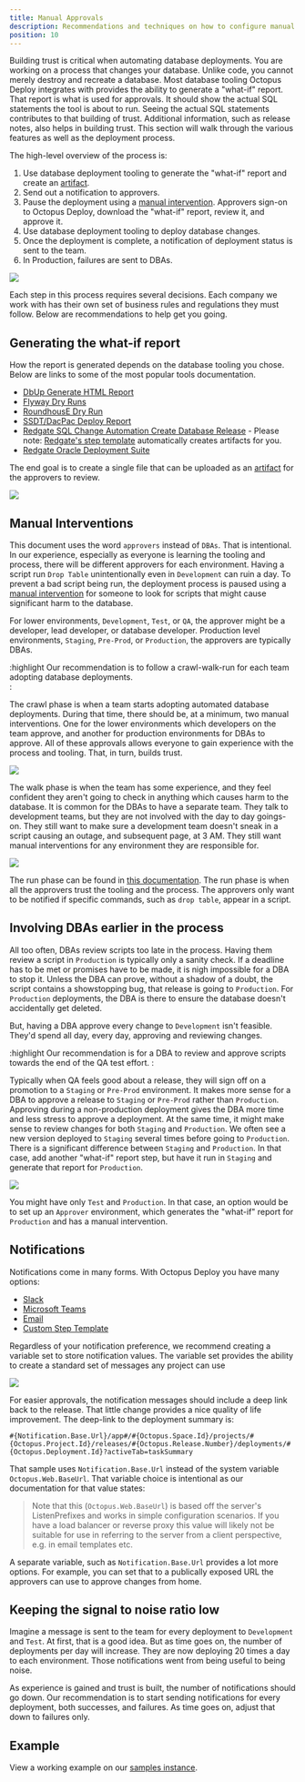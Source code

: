 ```yaml
---
title: Manual Approvals
description: Recommendations and techniques on how to configure manual approvals in an automated database deployment process.
position: 10
---
```


Building trust is critical when automating database deployments.  You are working on a process that changes your database.  Unlike code, you cannot merely destroy and recreate a database.  Most database tooling Octopus Deploy integrates with provides the ability to generate a "what-if" report.  That report is what is used for approvals.  It should show the actual SQL statements the tool is about to run.  Seeing the actual SQL statements contributes to that building of trust.  Additional information, such as release notes, also helps in building trust.  This section will walk through the various features as well as the deployment process.

The high-level overview of the process is:

1) Use database deployment tooling to generate the "what-if" report and create an [artifact](/docs/deployment-process/artifacts.md).
2) Send out a notification to approvers.
3) Pause the deployment using a [manual intervention](/docs/deployment-process/steps/manual-intervention-and-approvals.md).  Approvers sign-on to Octopus Deploy, download the "what-if" report, review it, and approve it.
4) Use database deployment tooling to deploy database changes.
5) Once the deployment is complete, a notification of deployment status is sent to the team.
6) In Production, failures are sent to DBAs.

![](images/manual_approval_deployment_process.png)

Each step in this process requires several decisions.  Each company we work with has their own set of business rules and regulations they must follow.  Below are recommendations to help get you going.

## Generating the what-if report

How the report is generated depends on the database tooling you chose.  Below are links to some of the most popular tools documentation.

- [DbUp Generate HTML Report](https://github.com/DbUp/DbUp/blob/master/docs/more-info/html-report.md)
- [Flyway Dry Runs](https://flywaydb.org/documentation/dryruns)
- [RoundhousE Dry Run](https://github.com/chucknorris/roundhouse/wiki/ConfigurationOptions)
- [SSDT/DacPac Deploy Report](https://docs.microsoft.com/en-us/sql/tools/sqlpackage?view=sql-server-ver15#deployreport-parameters-and-properties)
- [Redgate SQL Change Automation Create Database Release](https://documentation.red-gate.com/sca4/deploying-database-changes/automated-deployments-with-sql-change-automation-projects/deploying-sql-change-automation-projects) - Please note: [Redgate's step template](https://library.octopus.com/step-templates/c20b70dc-69aa-42a1-85db-6d37341b63e3/actiontemplate-redgate-create-database-release) automatically creates artifacts for you.
- [Redgate Oracle Deployment Suite](https://octopus.com/blog/database-deployment-automation-for-oracle-using-octopus-and-redgate-tools)

The end goal is to create a single file that can be uploaded as an [artifact](/docs/deployment-process/artifacts.md) for the approvers to review.  

![](images/manual_approval_artifacts.png)

## Manual Interventions

This document uses the word `approvers` instead of `DBAs`.  That is intentional.  In our experience, especially as everyone is learning the tooling and process, there will be different approvers for each environment.  Having a script run `Drop Table` unintentionally even in `Development` can ruin a day.  To prevent a bad script being run, the deployment process is paused using a [manual intervention](/docs/deployment-process/steps/manual-intervention-and-approvals.md) for someone to look for scripts that might cause significant harm to the database.    

For lower environments, `Development`, `Test`, or `QA`, the approver might be a developer, lead developer, or database developer.  Production level environments, `Staging`, `Pre-Prod`, or `Production`, the approvers are typically DBAs.  

:highlight
Our recommendation is to follow a crawl-walk-run for each team adopting database deployments.  
:

The crawl phase is when a team starts adopting automated database deployments.  During that time, there should be, at a minimum, two manual interventions.  One for the lower environments which developers on the team approve, and another for production environments for DBAs to approve.  All of these approvals allows everyone to gain experience with the process and tooling.  That, in turn, builds trust.

![](images/manual_approval_two_manual_interventions.png)

The walk phase is when the team has some experience, and they feel confident they aren't going to check in anything which causes harm to the database.  It is common for the DBAs to have a separate team.  They talk to development teams, but they are not involved with the day to day goings-on.  They still want to make sure a development team doesn't sneak in a script causing an outage, and subsequent page, at 3 AM.  They still want manual interventions for any environment they are responsible for.

![](images/manual_approval_one_manual_intervention.png)

The run phase can be found in [this documentation](/docs/deployment-examples/database-deployments/common-patterns/automatic-approvals.md).  The run phase is when all the approvers trust the tooling and the process.  The approvers only want to be notified if specific commands, such as `drop table`, appear in a script.  

## Involving DBAs earlier in the process

All too often, DBAs review scripts too late in the process.  Having them review a script in `Production` is typically only a sanity check.  If a deadline has to be met or promises have to be made, it is nigh impossible for a DBA to stop it.  Unless the DBA can prove, without a shadow of a doubt, the script contains a showstopping bug, that release is going to `Production`.  For `Production` deployments, the DBA is there to ensure the database doesn't accidentally get deleted.

But, having a DBA approve every change to `Development` isn't feasible.  They'd spend all day, every day, approving and reviewing changes.  

:highlight
Our recommendation is for a DBA to review and approve scripts towards the end of the QA test effort.
:

Typically when QA feels good about a release, they will sign off on a promotion to a `Staging` or `Pre-Prod` environment.  It makes more sense for a DBA to approve a release to `Staging` or `Pre-Prod` rather than `Production`.  Approving during a non-production deployment gives the DBA more time and less stress to approve a deployment.  At the same time, it might make sense to review changes for both `Staging` and `Production`.   We often see a new version deployed to `Staging` several times before going to `Production`.  There is a significant difference between `Staging` and `Production`.  In that case, add another "what-if" report step, but have it run in `Staging` and generate that report for `Production`.

![](images/manual_approval_generate_delta_report_for_production.png)

You might have only `Test` and `Production`.  In that case, an option would be to set up an `Approver` environment, which generates the "what-if" report for `Production` and has a manual intervention.  

## Notifications

Notifications come in many forms.  With Octopus Deploy you have many options:

- [Slack](https://library.octopus.com/step-templates/99e6f203-3061-4018-9e34-4a3a9c3c3179/actiontemplate-slack-send-simple-notification)
- [Microsoft Teams](https://library.octopus.com/step-templates/110a8b1e-4da4-498a-9209-ef8929c31168/actiontemplate-microsoft-teams-post-a-message)
- [Email](/docs/deployment-process/steps/email-notifications.md)
- [Custom Step Template](https://octopus.com/docs/deployment-process/steps/custom-step-templates)

Regardless of your notification preference, we recommend creating a variable set to store notification values.  The variable set provides the ability to create a standard set of messages any project can use

![](images/manual_approval_notifications.png)

For easier approvals, the notification messages should include a deep link back to the release.  That little change provides a nice quality of life improvement.  The deep-link to the deployment summary is:

`#{Notification.Base.Url}/app#/#{Octopus.Space.Id}/projects/#{Octopus.Project.Id}/releases/#{Octopus.Release.Number}/deployments/#{Octopus.Deployment.Id}?activeTab=taskSummary`

That sample uses `Notification.Base.Url` instead of the system variable `Octopus.Web.BaseUrl`.  That variable choice is intentional as our documentation for that value states:

> Note that this (`Octopus.Web.BaseUrl`) is based off the server's ListenPrefixes and works in simple configuration scenarios. If you have a load balancer or reverse proxy this value will likely not be suitable for use in referring to the server from a client perspective, e.g. in email templates etc.

A separate variable, such as `Notification.Base.Url` provides a lot more options.  For example, you can set that to a publically exposed URL the approvers can use to approve changes from home.  

## Keeping the signal to noise ratio low

Imagine a message is sent to the team for every deployment to `Development` and `Test`.  At first, that is a good idea.  But as time goes on, the number of deployments per day will increase.  They are now deploying 20 times a day to each environment.  Those notifications went from being useful to being noise.  

As experience is gained and trust is built, the number of notifications should go down.  Our recommendation is to start sending notifications for every deployment, both successes, and failures.  As time goes on, adjust that down to failures only. 

## Example

View a working example on our [samples instance](https://samples.octopus.app/app#/Spaces-106/projects/dbup-sql-server-worker-pool-variable-type/deployments/process).